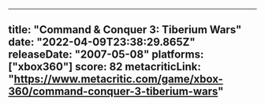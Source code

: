 
---
title: "Command & Conquer 3: Tiberium Wars"
date: "2022-04-09T23:38:29.865Z"
releaseDate: "2007-05-08"
platforms: ["xbox360"]
score: 82
metacriticLink: "https://www.metacritic.com/game/xbox-360/command-conquer-3-tiberium-wars"
---
